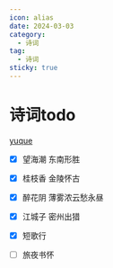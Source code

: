 ```yaml
---
icon: alias
date: 2024-03-03
category:
  - 诗词
tag:
  - 诗词
sticky: true
---
```


# 诗词todo

<!-- more -->

[yuque](https://www.yuque.com/g/spring-ksba2/ttvy2z/lbq8o8uf12hy800r/collaborator/join?token=9DlyNs8bK8KECL1z&source=doc_collaborator# )

- [x] 望海潮 东南形胜

- [x] 桂枝香 金陵怀古

- [x] 醉花阴 薄雾浓云愁永昼
 
- [x] 江城子 密州出猎

- [x] 短歌行

- [ ] 旅夜书怀 
